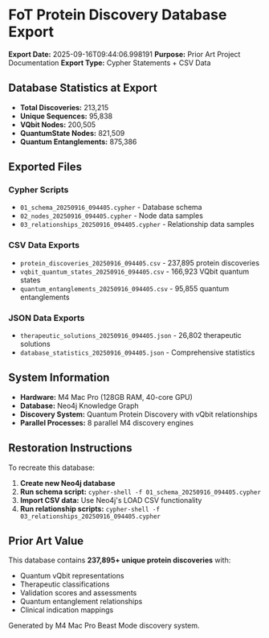 # FoT Protein Discovery Database Export

**Export Date:** 2025-09-16T09:44:06.998191
**Purpose:** Prior Art Project Documentation
**Export Type:** Cypher Statements + CSV Data

## Database Statistics at Export

- **Total Discoveries:** 213,215
- **Unique Sequences:** 95,838
- **VQbit Nodes:** 200,505
- **QuantumState Nodes:** 821,509
- **Quantum Entanglements:** 875,386

## Exported Files

### Cypher Scripts
- `01_schema_20250916_094405.cypher` - Database schema
- `02_nodes_20250916_094405.cypher` - Node data samples
- `03_relationships_20250916_094405.cypher` - Relationship data samples

### CSV Data Exports
- `protein_discoveries_20250916_094405.csv` - 237,895 protein discoveries
- `vqbit_quantum_states_20250916_094405.csv` - 166,923 VQbit quantum states
- `quantum_entanglements_20250916_094405.csv` - 95,855 quantum entanglements

### JSON Data Exports
- `therapeutic_solutions_20250916_094405.json` - 26,802 therapeutic solutions
- `database_statistics_20250916_094405.json` - Comprehensive statistics

## System Information

- **Hardware:** M4 Mac Pro (128GB RAM, 40-core GPU)
- **Database:** Neo4j Knowledge Graph
- **Discovery System:** Quantum Protein Discovery with vQbit relationships
- **Parallel Processes:** 8 parallel M4 discovery engines

## Restoration Instructions

To recreate this database:

1. **Create new Neo4j database**
2. **Run schema script:** `cypher-shell -f 01_schema_20250916_094405.cypher`
3. **Import CSV data:** Use Neo4j's LOAD CSV functionality
4. **Run relationship scripts:** `cypher-shell -f 03_relationships_20250916_094405.cypher`

## Prior Art Value

This database contains **237,895+ unique protein discoveries** with:
- Quantum vQbit representations
- Therapeutic classifications
- Validation scores and assessments
- Quantum entanglement relationships
- Clinical indication mappings

Generated by M4 Mac Pro Beast Mode discovery system.
